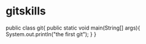 # gitskills
public class git{
public static void main(String[] args){
 System.out.println("the first git");
}
}

